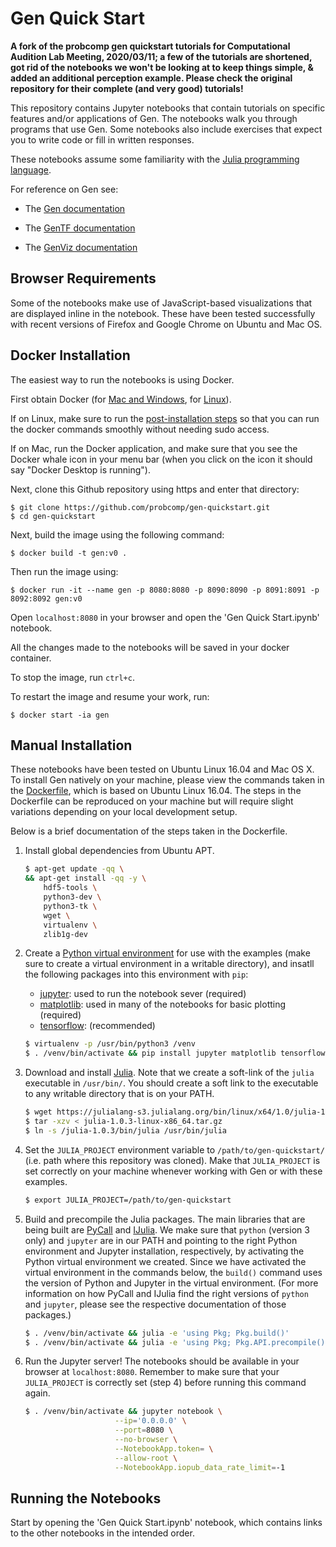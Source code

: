 # Gen Quick Start

**A fork of the probcomp gen quickstart tutorials for Computational Audition Lab Meeting, 2020/03/11; a few of the tutorials are shortened, got rid of the notebooks we won't be looking at to keep things simple, & added an additional perception example. Please check the original repository for their complete (and very good) tutorials!**

This repository contains Jupyter notebooks that contain tutorials on specific features and/or applications of Gen.
The notebooks walk you through programs that use Gen.
Some notebooks also include exercises that expect you to write code or fill in written responses.

These notebooks assume some familiarity with the [Julia programming language](https://julialang.org/).

For reference on Gen see:

- The [Gen documentation](https://probcomp.github.io/Gen/dev/)

- The [GenTF documentation](https://probcomp.github.io/GenTF/dev/)

- The [GenViz documentation](https://probcomp.github.io/GenTF/dev/)

## Browser Requirements

Some of the notebooks make use of JavaScript-based visualizations that are displayed inline in the notebook.
These have been tested successfully with recent versions of Firefox and Google Chrome on Ubuntu and Mac OS.

## Docker Installation

The easiest way to run the notebooks is using Docker.

First obtain Docker (for [Mac and Windows](https://www.docker.com/products/docker-desktop), for [Linux](https://docs.docker.com/install/linux/docker-ce/ubuntu/)).

If on Linux, make sure to run the [post-installation steps](https://docs.docker.com/install/linux/linux-postinstall/) so that you can run the docker commands smoothly without needing sudo access.

If on Mac, run the Docker application, and make sure that you see the Docker whale icon in your menu bar (when you click on the icon it should say "Docker Desktop is running").

Next, clone this Github repository using https and enter that directory:

    $ git clone https://github.com/probcomp/gen-quickstart.git
    $ cd gen-quickstart
    
Next, build the image using the following command:

    $ docker build -t gen:v0 .

Then run the image using:

    $ docker run -it --name gen -p 8080:8080 -p 8090:8090 -p 8091:8091 -p 8092:8092 gen:v0

Open `localhost:8080` in your browser and open the 'Gen Quick Start.ipynb' notebook.

All the changes made to the notebooks will be saved in your docker container.

To stop the image, run `ctrl+c`.

To restart the image and resume your work, run:

    $ docker start -ia gen

## Manual Installation

These notebooks have been tested on Ubuntu Linux 16.04 and Mac OS X.
To install Gen natively on your machine, please view the commands taken in the [Dockerfile](./Dockerfile), which is based on Ubuntu Linux 16.04.
The steps in the Dockerfile can be reproduced on your machine but will require slight variations depending on your local development setup.

Below is a brief documentation of the steps taken in the Dockerfile.

1. Install global dependencies from Ubuntu APT.

    ```bash
    $ apt-get update -qq \
    && apt-get install -qq -y \
        hdf5-tools \
        python3-dev \
        python3-tk \
        wget \
        virtualenv \
        zlib1g-dev
    ```

2. Create a [Python virtual environment](https://virtualenv.pypa.io/en/latest/) for use with the examples (make sure to create a virtual environment in a writable directory), and insatll the following packages into this environment with `pip`:

    - [jupyter](https://jupyter.org/install#installing-jupyter-with-pip): used to run the notebook sever (required)
    - [matplotlib](https://matplotlib.org/users/installing.html#installing): used in many of the notebooks for basic plotting (required)
    - [tensorflow](https://www.tensorflow.org/install/pip): (recommended)

    ```bash
    $ virtualenv -p /usr/bin/python3 /venv
    $ . /venv/bin/activate && pip install jupyter matplotlib tensorflow
    ```

3. Download and install [Julia](https://julialang.org). Note that we create a soft-link of the `julia` executable in `/usr/bin/`. You should create a soft link to the executable to any writable directory that is on your PATH.

    ```bash
    $ wget https://julialang-s3.julialang.org/bin/linux/x64/1.0/julia-1.0.3-linux-x86_64.tar.gz
    $ tar -xzv < julia-1.0.3-linux-x86_64.tar.gz
    $ ln -s /julia-1.0.3/bin/julia /usr/bin/julia
    ```

4. Set the `JULIA_PROJECT` environment variable to `/path/to/gen-quickstart/` (i.e. path where this repository was cloned). Make that `JULIA_PROJECT` is set correctly on your machine whenever working with Gen or with these examples.

    ```bash
    $ export JULIA_PROJECT=/path/to/gen-quickstart
    ```

5. Build and precompile the Julia packages. The main libraries that are being built are [PyCall](https://github.com/JuliaPy/PyCall.jl) and [IJulia](https://github.com/JuliaLang/IJulia.jl). We make sure that `python` (version 3 only) and `jupyter` are in our PATH and pointing to the right Python environment and Jupyter installation, respectively, by activating the Python virtual environment we created. Since we have activated the virtual environment in the commands below, the `build()` command uses the version of Python and Jupyter in the virtual environment. (For more information on how PyCall and IJulia find the right versions of `python` and `jupyter`, please see the respective documentation of those packages.)

    ```bash
    $ . /venv/bin/activate && julia -e 'using Pkg; Pkg.build()'
    $ . /venv/bin/activate && julia -e 'using Pkg; Pkg.API.precompile()'
    ```

6. Run the Jupyter server! The notebooks should be available in your browser at `localhost:8080`. Remember to make sure that your `JULIA_PROJECT` is correctly set (step 4) before running this command again.

    ```bash
    $ . /venv/bin/activate && jupyter notebook \
                        --ip='0.0.0.0' \
                        --port=8080 \
                        --no-browser \
                        --NotebookApp.token= \
                        --allow-root \
                        --NotebookApp.iopub_data_rate_limit=-1
    ```

## Running the Notebooks

Start by opening the 'Gen Quick Start.ipynb' notebook, which contains links to the other notebooks in the intended order.
